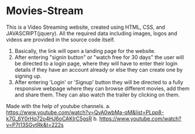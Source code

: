 # Movies-Stream
This is a Video Streaming website, created using HTML, CSS, and JAVASCRIPT(jquery). 
All the required data including images, logos and videos are provided in the source code itself.
   1. Basically, the link will open a landing page for the website.
   2. After entering "signin button" or "watch free for 30 days" the user will be directed to a login page, where they will have to enter their login details if they have 
      an account already or else they can create one by signing up.
   3. After entering 'Login' or 'Signup' button they will be directed to a fully responsive webpage where they can browse different movies, add them and share them. They can also       watch the trailer by clicking on them.
 
Made with the help of youtube channels.
a. https://www.youtube.com/watch?v=QvA0wbMa-qM&list=PLpp8-k7G_6Y0rHq72o4HJ6oCAKIrC5gsR
b. https://www.youtube.com/watch?v=P7t13SGytRk&t=222s
